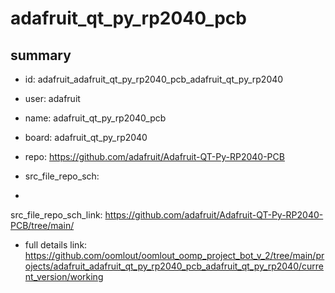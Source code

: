 # adafruit_qt_py_rp2040_pcb
 
## summary 
* id: adafruit_adafruit_qt_py_rp2040_pcb_adafruit_qt_py_rp2040
* user: adafruit
* name: adafruit_qt_py_rp2040_pcb
* board: adafruit_qt_py_rp2040
* repo: https://github.com/adafruit/Adafruit-QT-Py-RP2040-PCB



* src_file_repo_sch: 
*
 src_file_repo_sch_link: https://github.com/adafruit/Adafruit-QT-Py-RP2040-PCB/tree/main/
* full details link: https://github.com/oomlout/oomlout_oomp_project_bot_v_2/tree/main/projects/adafruit_adafruit_qt_py_rp2040_pcb_adafruit_qt_py_rp2040/current_version/working  






